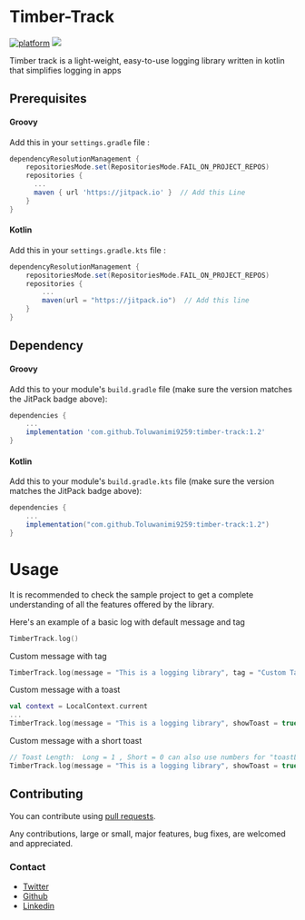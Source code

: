 # Timber-Track
[![platform](https://img.shields.io/badge/platform-Android-yellow.svg)](https://www.android.com)
[![](https://jitpack.io/v/Toluwanimi9259/timber-track.svg)](https://jitpack.io/#Toluwanimi9259/timber-track)

Timber track is a light-weight, easy-to-use logging library written in kotlin that simplifies logging in apps

## Prerequisites

#### Groovy
Add this in your  `settings.gradle` file :

```gradle
dependencyResolutionManagement {
    repositoriesMode.set(RepositoriesMode.FAIL_ON_PROJECT_REPOS)
    repositories {
      ...
      maven { url 'https://jitpack.io' }  // Add this Line
    }
}
```

#### Kotlin
Add this in your  `settings.gradle.kts` file :

```gradle
dependencyResolutionManagement {
    repositoriesMode.set(RepositoriesMode.FAIL_ON_PROJECT_REPOS)
    repositories {
        ...
        maven(url = "https://jitpack.io")  // Add this line 
    }
}
```

## Dependency

#### Groovy
Add this to your module's `build.gradle` file (make sure the version matches the JitPack badge above):
```gradle
dependencies {
	...
	implementation 'com.github.Toluwanimi9259:timber-track:1.2'
}
```

#### Kotlin
Add this to your module's `build.gradle.kts` file (make sure the version matches the JitPack badge above):
```gradle
dependencies {
	...
	implementation("com.github.Toluwanimi9259:timber-track:1.2")
}
```

# Usage

It is recommended to check the sample project to get a complete understanding of all the features offered by the library.

Here's an example of a basic log with default message and tag
```kotlin
TimberTrack.log()
```

Custom message with tag
```kotlin
TimberTrack.log(message = "This is a logging library", tag = "Custom Tag")
```

Custom message with a toast
```kotlin
val context = LocalContext.current
...
TimberTrack.log(message = "This is a logging library", showToast = true, context = context) // By default the toast is long
```

Custom message with a short toast
```kotlin
// Toast Length:  Long = 1 , Short = 0 can also use numbers for "toastLength"
TimberTrack.log(message = "This is a logging library", showToast = true, context = context, toastLength = Toast.LENGTH_SHORT)
```

## Contributing

You can contribute using
[pull requests](https://github.com/Toluwanimi9259/timber-track/pulls).

Any contributions, large or small, major features, bug fixes, are welcomed and appreciated.

### Contact
- [Twitter](https://twitter.com/_techafresh)
- [Github](https://github.com/Toluwanimi9259)
- [Linkedin](https://www.linkedin.com/in/toluwanimi-leigh-8468a61bb)
